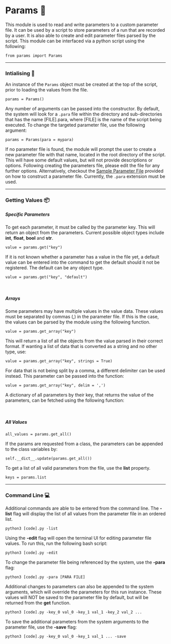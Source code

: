 # Params :pencil:

This module is used to read and write parameters to a custom parameter file. It can be used by a script to store parameters of a run that are recorded by a user. It is also able to create and edit parameter files parsed by the script. This module can be interfaced via a python script using the following:

```
from params import Params
```

---

### Intialising :star2:

An instance of the `Params` object must be created at the top of the script, prior to loading the values from the file.

```
params = Params()
```

Any number of arguments can be passed into the constructor. By default, the system will look for a `.para` file within the directory and sub-directories that has the name [FILE].para, where [FILE] is the name of the script being executed. To change the targeted parameter file, use the following argument:

```
params = Params(para = mypara)
```

If no parameter file is found, the module will prompt the user to create a new parameter file with that name, located in the root directory of the script. This will have some default values, but will not provide descriptions or options. Following creating the parameters file, please edit the file for any further options. Alternatively, checkout the [Sample Parameter File](sample.para) provided on how to construct a parameter file. Currently, the `.para` extension must be used.

---

### Getting Values :package:

##### Specific Parameters

To get each parameter, it must be called by the parameter key. This will return an object from the parameters. Current possible object types include **int**, **float**, **bool** and **str**.

```
value = params.get("key")
```

If it is not known whether a parameter has a value in the file yet, a default value can be entered into the command to get the default should it not be registered. The default can be any object type.

```
value = params.get("key", "default")
```
</br>

##### Arrays

Some parameters may have multiple values in the value data. These values must be separated by commas (,) in the parameter file. If this is the case, the values can be parsed by the module using the following function.

```
value = params.get_array("key")
```

This will return a list of all the objects from the value parsed in their correct format. If wanting a list of data that is converted as a string and no other type, use:

```
value = params.get_array("key", strings = True)
```

For data that is not being split by a comma, a different delimiter can be used instead. This parameter can be passed into the function:

```
value = params.get_array("key", delim = ',')
```

A dictionary of all parameters by their key, that returns the value of the parameters, can be fetched using the following function:

</br>

##### All Values

```
all_values = params.get_all()
```

If the params are requested from a class, the parameters can be appended to the class variables by:

```
self.__dict__.update(params.get_all())
```

To get a list of all valid parameters from the file, use the **list** property.

```
keys = params.list
```

---

### Command Line :computer:

Additional commands are able to be entered from the command line. The **-list** flag will display the list of all values from the parameter file in an ordered list.

```
python3 [code].py -list
```

Using the **-edit** flag will open the terminal UI for editing parameter file values. To run this, run the following bash script:

```
python3 [code].py -edit
```

To change the parameter file being referenced by the system, use the **-para** flag:

```
python3 [code].py -para [PARA FILE]
```

Additional changes to parameters can also be appended to the system arguments, which will override the parameters for this run instance. These values will NOT be saved to the parameter file by default, but will be returned from the **get** function.

```
python3 [code].py -key_0 val_0 -key_1 val_1 -key_2 val_2 ...
```

To save the additional parameters from the system arguments to the parameter file, use the **-save** flag:

```
python3 [code].py -key_0 val_0 -key_1 val_1 ... -save
```